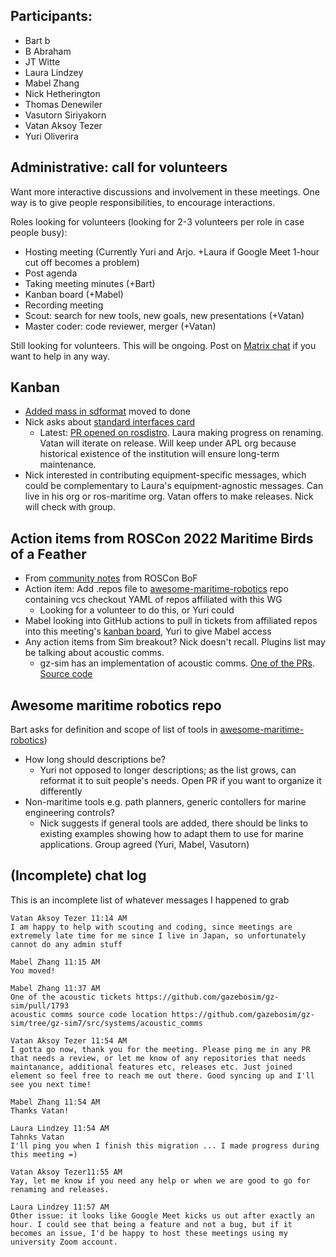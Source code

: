 ## Participants:

- Bart b
- B Abraham
- JT Witte
- Laura Lindzey
- Mabel Zhang
- Nick Hetherington
- Thomas Denewiler
- Vasutorn Siriyakorn
- Vatan Aksoy Tezer
- Yuri Oliverira

## Administrative: call for volunteers

Want more interactive discussions and involvement in these meetings. One way is to give people responsibilities, to encourage interactions.

Roles looking for volunteers (looking for 2-3 volunteers per role in case people busy):

- Hosting meeting (Currently Yuri and Arjo. +Laura if Google Meet 1-hour cut off becomes a problem)
- Post agenda
- Taking meeting minutes (+Bart)
- Kanban board (+Mabel)
- Recording meeting
- Scout: search for new tools, new goals, new presentations (+Vatan)
- Master coder: code reviewer, merger (+Vatan)

Still looking for volunteers. This will be ongoing. Post on [Matrix chat](https://matrix.to/#/#ros-maritime:matrix.org) if you want to help in any way.

## Kanban

- [Added mass in sdformat](https://github.com/ros-maritime/issue_tracking/issues/6) moved to done
- Nick asks about [standard interfaces card](https://github.com/ros-maritime/issue_tracking/issues/17)
  - Latest: [PR opened on rosdistro](https://github.com/ros/rosdistro/pull/35488). Laura making progress on renaming. Vatan will iterate on release. Will keep under APL org because historical existence of the institution will ensure long-term maintenance.
- Nick interested in contributing equipment-specific messages, which could be complementary to Laura's equipment-agnostic messages. Can live in his org or ros-maritime org. Vatan offers to make releases. Nick will check with group.

## Action items from ROSCon 2022 Maritime Birds of a Feather

- From [community notes](https://docs.google.com/document/d/139rx-fDbIBkA017ie2DTs_3AZOODaS0aw1O9_OenDsI/edit?usp=sharing) from ROSCon BoF
- Action item: Add .repos file to [awesome-maritime-robotics](https://github.com/ros-maritime/awesome-maritime-robotics) repo containing vcs checkout YAML of repos affiliated with this WG
  - Looking for a volunteer to do this, or Yuri could
- Mabel looking into GitHub actions to pull in tickets from affiliated repos into this meeting's [kanban board](https://github.com/orgs/ros-maritime/projects/1), Yuri to give Mabel access
- Any action items from Sim breakout? Nick doesn't recall. Plugins list may be talking about acoustic comms.
  - gz-sim has an implementation of acoustic comms. [One of the PRs](https://github.com/gazebosim/gz-sim/pull/1793). [Source code](https://github.com/gazebosim/gz-sim/tree/gz-sim7/src/systems/acoustic_comms)

## Awesome maritime robotics repo

Bart asks for definition and scope of list of tools in [awesome-maritime-robotics](https://github.com/ros-maritime/awesome-maritime-robotics))
- How long should descriptions be?
  - Yuri not opposed to longer descriptions; as the list grows, can reformat it to suit people's needs. Open PR if you want to organize it differently
- Non-maritime tools e.g. path planners, generic contollers for marine engineering controls?
  - Nick suggests if general tools are added, there should be links to existing examples showing how to adapt them to use for marine applications. Group agreed (Yuri, Mabel, Vasutorn)

## (Incomplete) chat log

This is an incomplete list of whatever messages I happened to grab

```
Vatan Aksoy Tezer 11:14 AM
I am happy to help with scouting and coding, since meetings are extremely late time for me since I live in Japan, so unfortunately cannot do any admin stuff

Mabel Zhang 11:15 AM
You moved!

Mabel Zhang 11:37 AM
One of the acoustic tickets https://github.com/gazebosim/gz-sim/pull/1793
acoustic comms source code location https://github.com/gazebosim/gz-sim/tree/gz-sim7/src/systems/acoustic_comms

Vatan Aksoy Tezer 11:54 AM
I gotta go now, thank you for the meeting. Please ping me in any PR that needs a review, or let me know of any repositories that needs maintanance, additional features etc, releases etc. Just joined element so feel free to reach me out there. Good syncing up and I'll see you next time!

Mabel Zhang 11:54 AM
Thanks Vatan!

Laura Lindzey 11:54 AM
Tahnks Vatan
I'll ping you when I finish this migration ... I made progress during this meeting =)

Vatan Aksoy Tezer11:55 AM
Yay, let me know if you need any help or when we are good to go for renaming and releases.

Laura Lindzey 11:57 AM
Other issue: it looks like Google Meet kicks us out after exactly an hour. I could see that being a feature and not a bug, but if it becomes an issue, I'd be happy to host these meetings using my university Zoom account.
```
